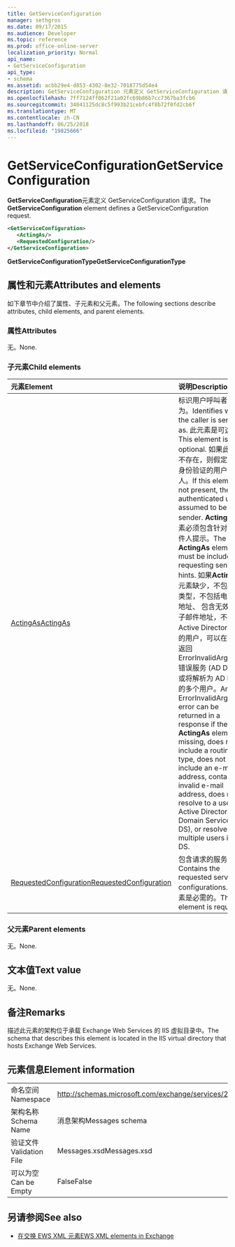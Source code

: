 ```yaml
---
title: GetServiceConfiguration
manager: sethgros
ms.date: 09/17/2015
ms.audience: Developer
ms.topic: reference
ms.prod: office-online-server
localization_priority: Normal
api_name:
- GetServiceConfiguration
api_type:
- schema
ms.assetid: acbb29e4-d853-4302-8e32-7018775d54e4
description: GetServiceConfiguration 元素定义 GetServiceConfiguration 请求。
ms.openlocfilehash: 7ff7124ff062f21a02fc69b86b7cc7367ba3fcb6
ms.sourcegitcommit: 34041125dc8c5f993b21cebfc4f8b72f0fd2cb6f
ms.translationtype: MT
ms.contentlocale: zh-CN
ms.lasthandoff: 06/25/2018
ms.locfileid: "19825666"
---
```

# <a name="getserviceconfiguration"></a><span data-ttu-id="b4e52-103">GetServiceConfiguration</span><span class="sxs-lookup"><span data-stu-id="b4e52-103">GetServiceConfiguration</span></span>

<span data-ttu-id="b4e52-104">**GetServiceConfiguration**元素定义 GetServiceConfiguration 请求。</span><span class="sxs-lookup"><span data-stu-id="b4e52-104">The **GetServiceConfiguration** element defines a GetServiceConfiguration request.</span></span> 
  
```XML
<GetServiceConfiguration>
   <ActingAs/>
   <RequestedConfiguration/>
</GetServiceConfiguration>
```

 <span data-ttu-id="b4e52-105">**GetServiceConfigurationType**</span><span class="sxs-lookup"><span data-stu-id="b4e52-105">**GetServiceConfigurationType**</span></span>
## <a name="attributes-and-elements"></a><span data-ttu-id="b4e52-106">属性和元素</span><span class="sxs-lookup"><span data-stu-id="b4e52-106">Attributes and elements</span></span>

<span data-ttu-id="b4e52-107">如下章节中介绍了属性、子元素和父元素。</span><span class="sxs-lookup"><span data-stu-id="b4e52-107">The following sections describe attributes, child elements, and parent elements.</span></span>
  
### <a name="attributes"></a><span data-ttu-id="b4e52-108">属性</span><span class="sxs-lookup"><span data-stu-id="b4e52-108">Attributes</span></span>

<span data-ttu-id="b4e52-109">无。</span><span class="sxs-lookup"><span data-stu-id="b4e52-109">None.</span></span>
  
### <a name="child-elements"></a><span data-ttu-id="b4e52-110">子元素</span><span class="sxs-lookup"><span data-stu-id="b4e52-110">Child elements</span></span>

|<span data-ttu-id="b4e52-111">**元素**</span><span class="sxs-lookup"><span data-stu-id="b4e52-111">**Element**</span></span>|<span data-ttu-id="b4e52-112">**说明**</span><span class="sxs-lookup"><span data-stu-id="b4e52-112">**Description**</span></span>|
|:-----|:-----|
|[<span data-ttu-id="b4e52-113">ActingAs</span><span class="sxs-lookup"><span data-stu-id="b4e52-113">ActingAs</span></span>](actingas.md) <br/> |<span data-ttu-id="b4e52-114">标识用户呼叫者发送为。</span><span class="sxs-lookup"><span data-stu-id="b4e52-114">Identifies who the caller is sending as.</span></span> <span data-ttu-id="b4e52-115">此元素是可选的。</span><span class="sxs-lookup"><span data-stu-id="b4e52-115">This element is optional.</span></span> <span data-ttu-id="b4e52-116">如果此元素不存在，则假定为经过身份验证的用户为发件人。</span><span class="sxs-lookup"><span data-stu-id="b4e52-116">If this element is not present, the authenticated user is assumed to be the sender.</span></span> <span data-ttu-id="b4e52-117">**ActingAs**元素必须包含针对请求发件人提示。</span><span class="sxs-lookup"><span data-stu-id="b4e52-117">The **ActingAs** element must be included for requesting sender hints.</span></span> <span data-ttu-id="b4e52-118">如果**ActingAs**元素缺少，不包括路由类型，不包括电子邮件地址、 包含无效的电子邮件地址，不能解决 Active Directory 域中的用户，可以在响应中返回 ErrorInvalidArgument 错误服务 (AD DS)，或将解析为 AD DS 中的多个用户。</span><span class="sxs-lookup"><span data-stu-id="b4e52-118">An ErrorInvalidArgument error can be returned in a response if the **ActingAs** element is missing, does not include a routing type, does not include an e-mail address, contains an invalid e-mail address, does not resolve to a user in Active Directory Domain Services (AD DS), or resolves to multiple users in AD DS.</span></span>  <br/> |
|[<span data-ttu-id="b4e52-119">RequestedConfiguration</span><span class="sxs-lookup"><span data-stu-id="b4e52-119">RequestedConfiguration</span></span>](requestedconfiguration.md) <br/> |<span data-ttu-id="b4e52-120">包含请求的服务配置。</span><span class="sxs-lookup"><span data-stu-id="b4e52-120">Contains the requested service configurations.</span></span> <span data-ttu-id="b4e52-121">此元素是必需的。</span><span class="sxs-lookup"><span data-stu-id="b4e52-121">This element is required.</span></span>  <br/> |
   
### <a name="parent-elements"></a><span data-ttu-id="b4e52-122">父元素</span><span class="sxs-lookup"><span data-stu-id="b4e52-122">Parent elements</span></span>

<span data-ttu-id="b4e52-123">无。</span><span class="sxs-lookup"><span data-stu-id="b4e52-123">None.</span></span>
  
## <a name="text-value"></a><span data-ttu-id="b4e52-124">文本值</span><span class="sxs-lookup"><span data-stu-id="b4e52-124">Text value</span></span>

<span data-ttu-id="b4e52-125">无。</span><span class="sxs-lookup"><span data-stu-id="b4e52-125">None.</span></span>
  
## <a name="remarks"></a><span data-ttu-id="b4e52-126">备注</span><span class="sxs-lookup"><span data-stu-id="b4e52-126">Remarks</span></span>

<span data-ttu-id="b4e52-127">描述此元素的架构位于承载 Exchange Web Services 的 IIS 虚拟目录中。</span><span class="sxs-lookup"><span data-stu-id="b4e52-127">The schema that describes this element is located in the IIS virtual directory that hosts Exchange Web Services.</span></span>
  
## <a name="element-information"></a><span data-ttu-id="b4e52-128">元素信息</span><span class="sxs-lookup"><span data-stu-id="b4e52-128">Element information</span></span>

|||
|:-----|:-----|
|<span data-ttu-id="b4e52-129">命名空间</span><span class="sxs-lookup"><span data-stu-id="b4e52-129">Namespace</span></span>  <br/> |http://schemas.microsoft.com/exchange/services/2006/messages  <br/> |
|<span data-ttu-id="b4e52-130">架构名称</span><span class="sxs-lookup"><span data-stu-id="b4e52-130">Schema Name</span></span>  <br/> |<span data-ttu-id="b4e52-131">消息架构</span><span class="sxs-lookup"><span data-stu-id="b4e52-131">Messages schema</span></span>  <br/> |
|<span data-ttu-id="b4e52-132">验证文件</span><span class="sxs-lookup"><span data-stu-id="b4e52-132">Validation File</span></span>  <br/> |<span data-ttu-id="b4e52-133">Messages.xsd</span><span class="sxs-lookup"><span data-stu-id="b4e52-133">Messages.xsd</span></span>  <br/> |
|<span data-ttu-id="b4e52-134">可以为空</span><span class="sxs-lookup"><span data-stu-id="b4e52-134">Can be Empty</span></span>  <br/> |<span data-ttu-id="b4e52-135">False</span><span class="sxs-lookup"><span data-stu-id="b4e52-135">False</span></span>  <br/> |
   
## <a name="see-also"></a><span data-ttu-id="b4e52-136">另请参阅</span><span class="sxs-lookup"><span data-stu-id="b4e52-136">See also</span></span>



- [<span data-ttu-id="b4e52-137">在交换 EWS XML 元素</span><span class="sxs-lookup"><span data-stu-id="b4e52-137">EWS XML elements in Exchange</span></span>](ews-xml-elements-in-exchange.md)

